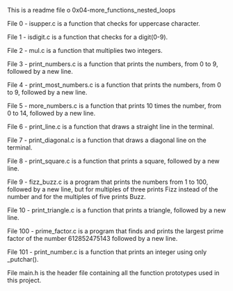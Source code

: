 This is a readme file o 0x04-more_functions_nested_loops

File 0 - isupper.c is a function that checks for uppercase character.

File 1 - isdigit.c is a function that checks for a digit(0-9).

File 2 - mul.c is a function that multiplies two integers.

File 3 - print_numbers.c is a function that prints the numbers, from 0 to 9, followed by a new line.

File 4 - print_most_numbers.c is a function that prints the numbers, from 0 to 9, followed by a new line.

File 5 - more_numbers.c is a function that prints 10 times the number, from 0 to 14, followed by a new line.

File 6 - print_line.c is a function that draws a straight line in the terminal.

File 7 - print_diagonal.c is a function that draws a diagonal line on the terminal.

File 8 - print_square.c is a function that prints a square, followed by a new line.

File 9 - fizz_buzz.c is a program that prints the numbers from 1 to 100, followed by a new line, but for multiples of three prints Fizz instead of the number and for the multiples of five prints Buzz.

File 10 - print_triangle.c is a function that prints a triangle, followed by a new line.

File 100 - prime_factor.c is a program that finds and prints the largest prime factor of the number 612852475143 followed by a new line.

File 101 - print_number.c is a function that prints an integer using only _putchar().

File main.h is the header file containing all the function prototypes used in this project.
